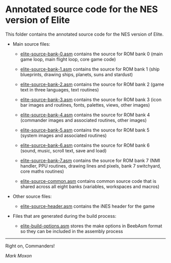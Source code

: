 # Annotated source code for the NES version of Elite

This folder contains the annotated source code for the NES version of Elite.

* Main source files:

  * [elite-source-bank-0.asm](elite-source-bank-0.asm) contains the source for ROM bank 0 (main game loop, main flight loop, core game code)

  * [elite-source-bank-1.asm](elite-source-bank-1.asm) contains the source for ROM bank 1 (ship blueprints, drawing ships, planets, suns and stardust)

  * [elite-source-bank-2.asm](elite-source-bank-2.asm) contains the source for ROM bank 2 (game text in three languages, text routines)

  * [elite-source-bank-3.asm](elite-source-bank-3.asm) contains the source for ROM bank 3 (icon bar images and routines, fonts, palettes, views, other images)

  * [elite-source-bank-4.asm](elite-source-bank-4.asm) contains the source for ROM bank 4 (commander images and associated routines, other images)

  * [elite-source-bank-5.asm](elite-source-bank-5.asm) contains the source for ROM bank 5 (system images and associated routines)

  * [elite-source-bank-6.asm](elite-source-bank-6.asm) contains the source for ROM bank 6 (sound, music, scroll text, save and load)

  * [elite-source-bank-7.asm](elite-source-bank-7.asm) contains the source for ROM bank 7 (NMI handler, PPU routines, drawing lines and pixels, bank 7 switchyard, core maths routines)

  * [elite-source-common.asm](elite-source-common.asm) contains common source code that is shared across all eight banks (variables, workspaces and macros)

* Other source files:

  * [elite-source-header.asm](elite-source-header.asm) contains the iNES header for the game

* Files that are generated during the build process:

  * [elite-build-options.asm](elite-build-options.asm) stores the make options in BeebAsm format so they can be included in the assembly process

---

Right on, Commanders!

_Mark Moxon_